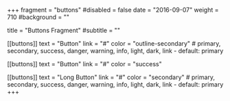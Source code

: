 +++
fragment = "buttons"
#disabled = false
date = "2016-09-07"
weight = 710
#background = ""

title = "Buttons Fragment"
#subtitle = ""

[[buttons]]
  text = "Button"
  link = "#"
  color = "outline-secondary" # primary, secondary, success, danger, warning, info, light, dark, link - default: primary

[[buttons]]
  text = "Button"
  link = "#"
  color = "success"

[[buttons]]
  text = "Long Button"
  link = "#"
  color = "secondary" # primary, secondary, success, danger, warning, info, light, dark, link - default: primary
+++
